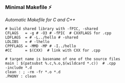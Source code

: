 ### Minimal Makefile ⚡
_Automatic Makefile for C and C++_
```
# build shared library with -fPIC, -shared
CFLAGS   = -g # -O3 # -fPIC  # CXXFLAGS for .cpp
LDFLAGS  = # -L../hello # -shared
LDLIBS   = # -lhello
CPPFLAGS = -MMD -MP # -I../hello
#CC      = $(CXX)  # link with CXX for .cpp

# target name is basename of one of the source files
main : $(patsubst %.c,%.o,$(wildcard *.c))  # .cpp
-include *.d
clean : ; -rm -fr *.o *.d
.PHONY : clean
```

<!--
**ljhm/ljhm** is a ✨ _special_ ✨ repository because its `README.md` (this file) appears on your GitHub profile.

Here are some ideas to get you started:

- 🔭 I’m currently working on ...
- 🌱 I’m currently learning ...
- 👯 I’m looking to collaborate on ...
- 🤔 I’m looking for help with ...
- 💬 Ask me about ...
- 📫 How to reach me: ...
- 😄 Pronouns: ...
- ⚡ Fun fact: ...
-->

